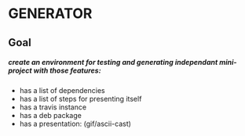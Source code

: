 GENERATOR
===

Goal
------
##### create an environment for testing and generating independant mini-project with those features:
- has a list of dependencies
- has a list of steps for presenting itself
- has a travis instance
- has a deb package
- has a presentation: (gif/ascii-cast)
